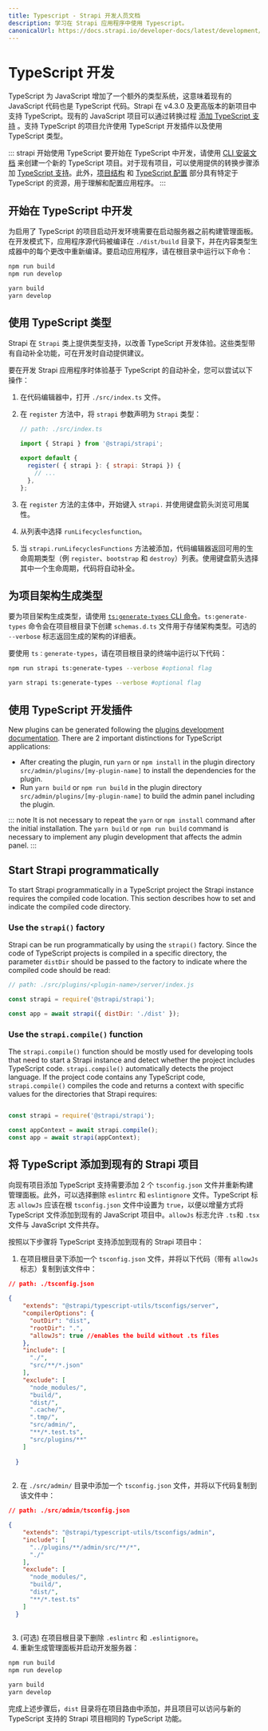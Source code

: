 ```yaml
---
title: Typescript - Strapi 开发人员文档
description: 学习在 Strapi 应用程序中使用 Typescript。
canonicalUrl: https://docs.strapi.io/developer-docs/latest/development/typescript.html
---
```


# TypeScript 开发

TypeScript 为 JavaScript 增加了一个额外的类型系统，这意味着现有的 JavaScript 代码也是 TypeScript 代码。Strapi 在 v4.3.0 及更高版本的新项目中支持 TypeScript。现有的 JavaScript 项目可以通过转换过程 [添加 TypeScript 支持](#add-typescript-support-to-an-existing-strapi-project) 。支持 TypeScript 的项目允许使用 TypeScript 开发插件以及使用 TypeScript 类型。

::: strapi 开始使用 TypeScript
要开始在 TypeScript 中开发，请使用 [CLI 安装文档](/developer-docs/latest/setup-deployment-guides/installation/cli.md) 来创建一个新的 TypeScript 项目。对于现有项目，可以使用提供的转换步骤添加 [TypeScript 支持](#add-typescript-support-to-an-existing-strapi-project)。此外，[项目结构](/developer-docs/latest/setup-deployment-guides/file-structure.md) 和 [TypeScript 配置](/developer-docs/latest/setup-deployment-guides/configurations/optional/typescript.md) 部分具有特定于 TypeScript 的资源，用于理解和配置应用程序。
:::

## 开始在 TypeScript 中开发

为启用了 TypeScript 的项目启动开发环境需要在启动服务器之前构建管理面板。在开发模式下，应用程序源代码被编译在 `./dist/build` 目录下，并在内容类型生成器中的每个更改中重新编译。要启动应用程序，请在根目录中运行以下命令：

<code-group>

<code-block title="NPM">

```sh
npm run build
npm run develop
```

</code-block>

 <code-block title="YARN">

```sh
yarn build
yarn develop
```

</code-block>

</code-group>

## 使用 TypeScript 类型

Strapi 在 `Strapi` 类上提供类型支持，以改善 TypeScript 开发体验。这些类型带有自动补全功能，可在开发时自动提供建议。

要在开发 Strapi 应用程序时体验基于 TypeScript 的自动补全，您可以尝试以下操作：

1. 在代码编辑器中，打开 `./src/index.ts` 文件。
2. 在 `register` 方法中，将 `strapi` 参数声明为 `Strapi` 类型：

    ```js
    // path: ./src/index.ts

    import { Strapi } from '@strapi/strapi';

    export default {
      register( { strapi }: { strapi: Strapi }) {
        // ...
      },
    };
    ```

2. 在 `register` 方法的主体中，开始键入 `strapi.` 并使用键盘箭头浏览可用属性。
3. 从列表中选择 `runLifecyclesfunction`。
4. 当 `strapi.runLifecyclesFunctions` 方法被添加，代码编辑器返回可用的生命周期类型（例 `register`、`bootstrap` 和 `destroy`）列表。使用键盘箭头选择其中一个生命周期，代码将自动补全。

## 为项目架构生成类型

要为项目架构生成类型，请使用 [`ts:generate-types` CLI 命令](/developer-docs/latest/developer-resources/cli/CLI.md#strapi-ts-generate-types)。`ts:generate-types` 命令会在项目根目录下创建 `schemas.d.ts` 文件用于存储架构类型。可选的 `--verbose` 标志返回生成的架构的详细表。

要使用 `ts：generate-types`，请在项目根目录的终端中运行以下代码：

<code-group>
<code-block title="NPM">

```sh
npm run strapi ts:generate-types --verbose #optional flag

```

</code-block>

<code-block title="YARN">

```sh
yarn strapi ts:generate-types --verbose #optional flag

```

</code-block>
</code-group>

## 使用 TypeScript 开发插件

New plugins can be generated following the [plugins development documentation](/developer-docs/latest/development/plugins-development.md). There are 2 important distinctions for TypeScript applications:

- After creating the plugin, run `yarn` or `npm install` in the plugin directory `src/admin/plugins/[my-plugin-name]` to install the dependencies for the plugin.
- Run `yarn build` or `npm run build` in the plugin directory `src/admin/plugins/[my-plugin-name]` to build the admin panel including the plugin.

::: note
It is not necessary to repeat the `yarn` or `npm install` command after the initial installation. The `yarn build` or `npm run build` command is necessary to implement any plugin development that affects the admin panel.
:::

## Start Strapi programmatically

To start Strapi programmatically in a TypeScript project the Strapi instance requires the compiled code location. This section describes how to set and indicate the compiled code directory.

### Use the `strapi()` factory

Strapi can be run programmatically by using the `strapi()` factory. Since the code of TypeScript projects is compiled in a specific directory, the parameter `distDir` should be passed to the factory to indicate where the compiled code should be read:

```js
// path: ./src/plugins/<plugin-name>/server/index.js 

const strapi = require('@strapi/strapi');

const app = await strapi({ distDir: './dist' });
```

### Use the `strapi.compile()` function

The `strapi.compile()` function should be mostly used for developing tools that need to start a Strapi instance and detect whether the project includes TypeScript code. `strapi.compile()` automatically detects the project language. If the project code contains any TypeScript code, `strapi.compile()` compiles the code and returns a context with specific values for the directories that Strapi requires:

```js

const strapi = require('@strapi/strapi');

const appContext = await strapi.compile();
const app = await strapi(appContext);

```

## 将 TypeScript 添加到现有的 Strapi 项目

向现有项目添加 TypeScript 支持需要添加 2 个 `tsconfig.json` 文件并重新构建管理面板。此外，可以选择删除 `eslintrc` 和 `eslintignore` 文件。TypeScript 标志 `allowJs` 应该在根 `tsconfig.json` 文件中设置为 `true`，以便以增量方式将 TypeScript 文件添加到现有的 JavaScript 项目中。`allowJs` 标志允许 `.ts`和 `.tsx` 文件与 JavaScript 文件共存。

按照以下步骤将 TypeScript 支持添加到现有的 Strapi 项目中：

1. 在项目根目录下添加一个 `tsconfig.json` 文件，并将以下代码（带有 `allowJs` 标志）复制到该文件中：

```json
// path: ./tsconfig.json

{
    "extends": "@strapi/typescript-utils/tsconfigs/server",
    "compilerOptions": {
      "outDir": "dist",
      "rootDir": ".",
      "allowJs": true //enables the build without .ts files
    },
    "include": [
      "./",
      "src/**/*.json"
    ],
    "exclude": [
      "node_modules/",
      "build/",
      "dist/",
      ".cache/",
      ".tmp/",
      "src/admin/",
      "**/*.test.ts",
      "src/plugins/**"
    ]
   
  }
  
```

2. 在 `./src/admin/` 目录中添加一个 `tsconfig.json` 文件，并将以下代码复制到该文件中：

```json
// path: ./src/admin/tsconfig.json

{
    "extends": "@strapi/typescript-utils/tsconfigs/admin",
    "include": [
      "../plugins/**/admin/src/**/*",
      "./"
    ],
    "exclude": [
      "node_modules/",
      "build/",
      "dist/",
      "**/*.test.ts"
    ]
  }
  
```

3. (可选) 在项目根目录下删除 `.eslintrc` 和 `.eslintignore`。
4. 重新生成管理面板并启动开发服务器：

<code-group>
<code-block title='NPM'>

```sh
npm run build
npm run develop
```

</code-block>

<code-block title='YARN'>

```sh
yarn build
yarn develop
```

</code-block>
</code-group>

完成上述步骤后，`dist` 目录将在项目路由中添加，并且项目可以访问与新的 TypeScript 支持的 Strapi 项目相同的 TypeScript 功能。
